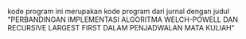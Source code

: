  kode program ini merupakan kode program dari jurnal dengan judul
"PERBANDINGAN IMPLEMENTASI ALGORITMA WELCH-POWELL DAN RECURSIVE LARGEST FIRST DALAM PENJADWALAN MATA KULIAH"
